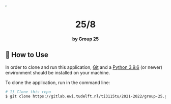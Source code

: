 <img src="C:\Users\acher\Desktop\CS_local\group-25\project\readme_files\readme_logo.png" style="zoom: 25%;" />



<h1 align="center">25/8</h1>

<h4 align="center">by Group 25</h4>

## :book: How to Use

In order to clone and run this application, [Git](https://git-scm.com/) and a [Python 3.9.6](https://www.python.org/downloads/release/python-396/) (or newer) environment should be installed on your machine. 

To clone the application, run in the command line:

```bash
# 1) Clone this repo
$ git clone https://gitlab.ewi.tudelft.nl/ti3115tu/2021-2022/group-25.git
```

